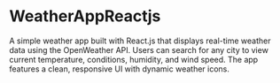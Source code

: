 # WeatherAppReactjs
A simple weather app built with React.js that displays real-time weather data using the OpenWeather API. Users can search for any city to view current temperature, conditions, humidity, and wind speed. The app features a clean, responsive UI with dynamic weather icons.
